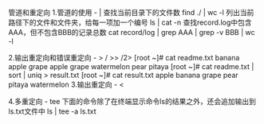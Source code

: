 管道和重定向
1.管道的使用 - |
	查找当前目录下的文件数
	find ./ | wc -l
	列出当前路径下的文件和文件夹，给每一项加一个编号
	ls | cat -n
	查找record.log中包含AAA，但不包含BBB的记录总数
	cat record/log | grep AAA | grep -v BBB | wc -l

2.输出重定向和错误重定向 - > / >> /2>
	[root ~]# cat readme.txt
	banana
	apple
	grape
	apple
	grape
	watermelon
	pear
	pitaya
	[root ~]# cat readme.txt | sort | uniq > result.txt
	[root ~]# cat result.txt
	apple
	banana
	grape
	pear
	pitaya
	watermelon
3.输出重定向 - <

4.多重定向 - tee
	下面的命令除了在终端显示命令ls的结果之外，还会追加输出到ls.txt文件中
	ls | tee -a ls.txt
